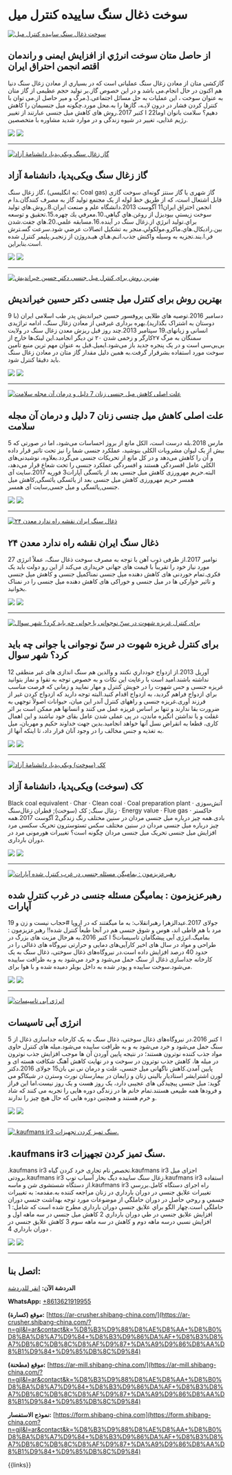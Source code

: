 # سوخت ذغال سنگ ساییده کنترل میل

<a href="https://swt.shibang-china.com/?n=gjl&l=ar&img&k=%D8%B3%D9%88%D8%AE%D8%AA+%D8%B0%D8%BA%D8%A7%D9%84+%D8%B3%D9%86%DA%AF+%D8%B3%D8%A7%DB%8C%DB%8C%D8%AF%D9%87+%DA%A9%D9%86%D8%AA%D8%B1%D9%84+%D9%85%DB%8C%D9%84" target="_blank">![سوخت ذغال سنگ ساییده کنترل میل](http://static.shibang-china.com/all-800x300/1500.jpg)</a>

## از ﺣﺎﺻﻞ ﻣﺘﺎن ﺳﻮﺧﺖ اﻧﺮژي از اﻓﺰاﯾﺶ اﯾﻤﻨﯽ و راﻧﺪﻣﺎن اﻗﺘﺼ انجمن احتراق ایران
ﮔﺎزﮐﺸﯽ ﻣﺘﺎن از ﻣﻌﺎدن زﻏﺎل ﺳﻨﮓ ﻋﻤﻠﯿﺎﺗﯽ اﺳﺖ ﮐﻪ در ﺑﺴﯿﺎري از ﻣﻌﺎدن زﻏﺎل ﺳﻨﮓ دﻧﯿﺎ ﻫﻢ اﮐﻨﻮن در ﺣﺎل اﻧﺠﺎم.ﻣﯽ ﺑﺎﺷﺪ و در اﯾﻦ ﺧﺼﻮص ﮔﺎز.ﺑﺮ ﺗﻮﻟﯿﺪ ﺣﺠﻢ ﻋﻈﯿﻤﯽ از ﮔﺎز ﻣﺘﺎن ﺑﻪ ﻋﻨﻮان ﺳﻮﺧﺖ ، اﯾﻦ ﻋﻤﻠﯿﺎت ﺑﻪ ﺣﻞ ﻣﺴﺎﺋﻞ اﺟﺘﻤﺎﻋﯽ.(.ﻣﺮگ و ﻣﯿﺮ ﺣﺎﺻﻞ از.ﻣﯽ ﺗﻮان ﺑﺎ ﮐﻨﺘﺮل ﮐﺮدن ﻓﺸﺎر در درون ﻻﯾ.ﻪ، ﮔﺎزﻫﺎ را ﺑﻪ.ﻣﺤﻞ ﻣﻮرد.چگونه میل جنسیمان را کاهش دهیم؟ سلامت بانوان اوما22 ا کتبر 2017.روش های کاهش میل جنسی عبارتند از تغییر رژیم غذایی، تغییر در شیوه زندگی و در موارد شدید مشاوره با متخصصین.


<a href="https://whatsapp.shibangsoft.com/WhatsApp.php" target="_blank" title="WhatsApp">![](http://static.shibang-china.com/icon/whatsapp.png)</a> <a href="https://swt.shibang-china.com/?n=gjl&l=ar&icon&k=%D8%B3%D9%88%D8%AE%D8%AA+%D8%B0%D8%BA%D8%A7%D9%84+%D8%B3%D9%86%DA%AF+%D8%B3%D8%A7%DB%8C%DB%8C%D8%AF%D9%87+%DA%A9%D9%86%D8%AA%D8%B1%D9%84+%D9%85%DB%8C%D9%84" target="_blank">![](http://static.shibang-china.com/icon/chat-ar.png)</a>

---

<a href="https://swt.shibang-china.com/?n=gjl&l=ar&img&k=%D8%B3%D9%88%D8%AE%D8%AA+%D8%B0%D8%BA%D8%A7%D9%84+%D8%B3%D9%86%DA%AF+%D8%B3%D8%A7%DB%8C%DB%8C%D8%AF%D9%87+%DA%A9%D9%86%D8%AA%D8%B1%D9%84+%D9%85%DB%8C%D9%84" target="_blank">![گاز زغال سنگ ویکی‌پدیا، دانشنامهٔ آزاد](http://static.shibang-china.com/all-800x300/1031.jpg)</a>

## گاز زغال سنگ ویکی‌پدیا، دانشنامهٔ آزاد
گاز زغال سنگ، (به انگلیسی: Coal gas) گاز شهری یا گاز سنتز گونه‌ای سوخت گازی قابل اشتعال است، که از طریق خط لوله از یک مجتمع تولید گاز به مصرف کنندگان.ﺪا م انجمن احتراق ایران11 آگوست 2013.داﻧﺸﮕﺎه ﻋﻠﻢ و ﺻﻨﻌﺖ اﻳﺮان.8.روش.ﻫﺎي ﺗﻮﻟﻴﺪ ﺳﻮﺧﺖ زﻳﺴﺘﻲ ﺑﻴﻮدﻳﺰل از روﻏﻦ.ﻫﺎي ﮔﻴﺎﻫﻲ.10.ﻣﻌﺮﻓﻲ ﻳﻚ ﭼﻬﺮه.15.ﺗﺤﻘﻴﻖ و ﺗﻮﺳﻌﻪ ﺑﺮاي.ﺗﻮﻟﻴﺪ اﻧﺮژي از.زﻏﺎل ﺳﻨﮓ در آﻳﻨﺪه.16.ﻣﺴﺎﺑﻘﻪ ﻋﻠﻤﻲ.20.ﻫﺎي ﺟﻔﺖ.ﺷﺪن ﺑﻴﻦ.رادﻳﻜﺎل.ﻫﺎي.ﻣﺎﻛﺮو.ﻣﻮﻟﻜﻮﻟﻲ.ﻣﻨﺠﺮ ﺑﻪ ﺗﺸﻜﻴﻞ اﺗﺼﺎﻻت ﻋﺮﺿﻲ ﺷﻮد.ﺳﺮﻋﺖ ﮔﺴ.ﺘﺮش ﻓﺮ.ا.ﻳﻨﺪ.ﺗﺠﺰﻳﻪ ﺑﻪ وﺳﻴﻠﻪ واﻛﻨﺶ ﺟﺬب.اﺗـﻢ.ﻫـﺎي ﻫﻴـﺪروژن از زﻧﺠﻴـﺮ.ﭘﻠﻴﻤﺮ ﻛﻨﺘﺮل ﺷﺪه اﺳﺖ.ﺑﻨﺎﺑﺮاﻳﻦ.


<a href="https://whatsapp.shibangsoft.com/WhatsApp.php" target="_blank" title="WhatsApp">![](http://static.shibang-china.com/icon/whatsapp.png)</a> <a href="https://swt.shibang-china.com/?n=gjl&l=ar&icon&k=%D8%B3%D9%88%D8%AE%D8%AA+%D8%B0%D8%BA%D8%A7%D9%84+%D8%B3%D9%86%DA%AF+%D8%B3%D8%A7%DB%8C%DB%8C%D8%AF%D9%87+%DA%A9%D9%86%D8%AA%D8%B1%D9%84+%D9%85%DB%8C%D9%84" target="_blank">![](http://static.shibang-china.com/icon/chat-ar.png)</a>

---

<a href="https://swt.shibang-china.com/?n=gjl&l=ar&img&k=%D8%B3%D9%88%D8%AE%D8%AA+%D8%B0%D8%BA%D8%A7%D9%84+%D8%B3%D9%86%DA%AF+%D8%B3%D8%A7%DB%8C%DB%8C%D8%AF%D9%87+%DA%A9%D9%86%D8%AA%D8%B1%D9%84+%D9%85%DB%8C%D9%84" target="_blank">![بهترین روش برای کنترل میل جنسی دکتر حسین خیراندیش](http://static.shibang-china.com/all-800x300/1484.jpg)</a>

## بهترین روش برای کنترل میل جنسی دکتر حسین خیراندیش
9 دسامبر 2016.توصیه های طلایی پروفسور حسین خیراندیش پدر طب اسلامی ایران (با دوستان به اشتراک بگذارید).بهره برداری غیرفنی از معادن زغال سنگ، ادامه تراژیدی انسانی و زیانهای.19 سپتامبر 2013.چند روز قبل ریزش معدن زغال سنگ در ولایت سمنگان به مرگ ۲۷کارگر و زخمی شدن ۲۰ تن دیگر انجامید.این لینک‌ها خارج از بی‌بی‌سی است و در یک پنجره جدید باز می‌شود.ایمیل.قبل به عنوان مهم ترین منبع تأمین سوخت مورد استفاده بشرقرار گرفت.به همین دلیل مقدار گاز متان در معادن زغال سنگ باید دقیقا کنترل شود.


<a href="https://whatsapp.shibangsoft.com/WhatsApp.php" target="_blank" title="WhatsApp">![](http://static.shibang-china.com/icon/whatsapp.png)</a> <a href="https://swt.shibang-china.com/?n=gjl&l=ar&icon&k=%D8%B3%D9%88%D8%AE%D8%AA+%D8%B0%D8%BA%D8%A7%D9%84+%D8%B3%D9%86%DA%AF+%D8%B3%D8%A7%DB%8C%DB%8C%D8%AF%D9%87+%DA%A9%D9%86%D8%AA%D8%B1%D9%84+%D9%85%DB%8C%D9%84" target="_blank">![](http://static.shibang-china.com/icon/chat-ar.png)</a>

---

<a href="https://swt.shibang-china.com/?n=gjl&l=ar&img&k=%D8%B3%D9%88%D8%AE%D8%AA+%D8%B0%D8%BA%D8%A7%D9%84+%D8%B3%D9%86%DA%AF+%D8%B3%D8%A7%DB%8C%DB%8C%D8%AF%D9%87+%DA%A9%D9%86%D8%AA%D8%B1%D9%84+%D9%85%DB%8C%D9%84" target="_blank">![علت اصلی کاهش میل جنسی زنان 7 دلیل و درمان آن مجله سلامت](http://static.shibang-china.com/all-800x300/757.jpg)</a>

## علت اصلی کاهش میل جنسی زنان 7 دلیل و درمان آن مجله سلامت
5 مارس 2018.بله درست است، الکل مانع از بروز احساسات می‌شود، اما در صورتی که بیش از یک لیوان مشروبات الکلی بنوشید، عملکرد جنسی شما را نیز تحت تاثیر قرار داده و آن را کاهش می‌دهد و در کل مانع از تحریکات جنسی می‌‌‌گردد.بعلاوه، نوشیدنی‌های الکلی عامل افسردگی هستند و افسردگی عملکرد جنسی را تحت شعاع قرار می‌دهد، البته.حریم مهرورزی کاهش میل جنسی بعد از یائسگی آپارات3 فوریه 2017.سایت آی همسر حریم مهرورزی کاهش میل جنسی بعد از یائسگی یائسگی,کاهش میل جنسی,یائسگی و میل جسی,سایت آی همسر.


<a href="https://whatsapp.shibangsoft.com/WhatsApp.php" target="_blank" title="WhatsApp">![](http://static.shibang-china.com/icon/whatsapp.png)</a> <a href="https://swt.shibang-china.com/?n=gjl&l=ar&icon&k=%D8%B3%D9%88%D8%AE%D8%AA+%D8%B0%D8%BA%D8%A7%D9%84+%D8%B3%D9%86%DA%AF+%D8%B3%D8%A7%DB%8C%DB%8C%D8%AF%D9%87+%DA%A9%D9%86%D8%AA%D8%B1%D9%84+%D9%85%DB%8C%D9%84" target="_blank">![](http://static.shibang-china.com/icon/chat-ar.png)</a>

---

<a href="https://swt.shibang-china.com/?n=gjl&l=ar&img&k=%D8%B3%D9%88%D8%AE%D8%AA+%D8%B0%D8%BA%D8%A7%D9%84+%D8%B3%D9%86%DA%AF+%D8%B3%D8%A7%DB%8C%DB%8C%D8%AF%D9%87+%DA%A9%D9%86%D8%AA%D8%B1%D9%84+%D9%85%DB%8C%D9%84" target="_blank">![ذغال سنگ ایران نقشه راه ندارد معدن ۲۴](http://static.shibang-china.com/all-800x300/428.jpg)</a>

## ذغال سنگ ایران نقشه راه ندارد معدن ۲۴
27 نوامبر 2017.از طرفی ذوب آهن با توجه به مصرف سوخت ذغال سنگ، عملاً انرژی مورد نیاز خود را تقریباً با قیمت های جهانی خریداری می‌کند از این رو دولت باید یک فکری.تمام خوردنی های کاهش دهنده میل جنسی نمناکمیل جنسی و کاهش میل جنسی و تاثیر خوارکی ها در میل جنسی و خوراکی های کاهش دهنده میل جنسی را در نمناک بخوانید.


<a href="https://whatsapp.shibangsoft.com/WhatsApp.php" target="_blank" title="WhatsApp">![](http://static.shibang-china.com/icon/whatsapp.png)</a> <a href="https://swt.shibang-china.com/?n=gjl&l=ar&icon&k=%D8%B3%D9%88%D8%AE%D8%AA+%D8%B0%D8%BA%D8%A7%D9%84+%D8%B3%D9%86%DA%AF+%D8%B3%D8%A7%DB%8C%DB%8C%D8%AF%D9%87+%DA%A9%D9%86%D8%AA%D8%B1%D9%84+%D9%85%DB%8C%D9%84" target="_blank">![](http://static.shibang-china.com/icon/chat-ar.png)</a>

---

<a href="https://swt.shibang-china.com/?n=gjl&l=ar&img&k=%D8%B3%D9%88%D8%AE%D8%AA+%D8%B0%D8%BA%D8%A7%D9%84+%D8%B3%D9%86%DA%AF+%D8%B3%D8%A7%DB%8C%DB%8C%D8%AF%D9%87+%DA%A9%D9%86%D8%AA%D8%B1%D9%84+%D9%85%DB%8C%D9%84" target="_blank">![برای كنترل غریزه شهوت در سنّ نوجوانی یا جوانی چه باید كرد؟ شهر سوال](http://static.shibang-china.com/all-800x300/1315.jpg)</a>

## برای كنترل غریزه شهوت در سنّ نوجوانی یا جوانی چه باید كرد؟ شهر سوال
12 آوريل 2013.از ازدواج خودداري نکنند و والدين هم سنگ اندازی های غير منطقی نداشته باشند.اميد است با رعايت اين نکات و به خصوص توجه به تقوا و نماز بتوانيد غريزه جنسی و حس شهوت را در خويش کنترل و مهار نماييد و زمانی که فرصت مناسب براي ازدواج فراهم گرديد، به ازدواج اقدام کنيد.البته توجه داريد که ازدواج کردن غير از فرزند آوری.غریزه جنسی و راههای کنترل آندر این میان، حیوانات اصولاً توجهی به ضرورت بقا ندارند و تنها بر اساس غریزه عمل می کنند و انسانها هم ممکن است بر اثر غفلت و یا نداشتن انگیزه ماندن، در پی عملی شدن عامل بقای خود نباشند و این اهمال کاری، قطعا به انقراض نسل آنها خواهد انجامید.بدین جهت خداوند حکیم و مهربان، میل به تغذیه و جنس مخالف را در وجود آنان قرار داد، تا اینکه آنها از.


<a href="https://whatsapp.shibangsoft.com/WhatsApp.php" target="_blank" title="WhatsApp">![](http://static.shibang-china.com/icon/whatsapp.png)</a> <a href="https://swt.shibang-china.com/?n=gjl&l=ar&icon&k=%D8%B3%D9%88%D8%AE%D8%AA+%D8%B0%D8%BA%D8%A7%D9%84+%D8%B3%D9%86%DA%AF+%D8%B3%D8%A7%DB%8C%DB%8C%D8%AF%D9%87+%DA%A9%D9%86%D8%AA%D8%B1%D9%84+%D9%85%DB%8C%D9%84" target="_blank">![](http://static.shibang-china.com/icon/chat-ar.png)</a>

---

<a href="https://swt.shibang-china.com/?n=gjl&l=ar&img&k=%D8%B3%D9%88%D8%AE%D8%AA+%D8%B0%D8%BA%D8%A7%D9%84+%D8%B3%D9%86%DA%AF+%D8%B3%D8%A7%DB%8C%DB%8C%D8%AF%D9%87+%DA%A9%D9%86%D8%AA%D8%B1%D9%84+%D9%85%DB%8C%D9%84" target="_blank">![کک (سوخت) ویکی‌پدیا، دانشنامهٔ آزاد](http://static.shibang-china.com/all-800x300/1351.jpg)</a>

## کک (سوخت) ویکی‌پدیا، دانشنامهٔ آزاد
Black coal equivalent &middot; Char &middot; Clean coal &middot; Coal preparation plant &middot; آتش‌سوزی زغال سنگ; کک (سوخت); قطران زغال‌سنگ &middot; Energy value &middot; Flue gas &middot; خاکستر بادی.همه چیز درباره میل جنسی مردان در سنین مختلف رنگ زندگی2 آگوست 2017.همه چیز درباره میل جنسی مردان در سنین مختلف سکس تستوسترون تحریک سکسی مرد افزایش میل جنسی تحریک میل جنسی مردان چگونه است؟ تغییرات هورمونی مرد در دوران بارداری.


<a href="https://whatsapp.shibangsoft.com/WhatsApp.php" target="_blank" title="WhatsApp">![](http://static.shibang-china.com/icon/whatsapp.png)</a> <a href="https://swt.shibang-china.com/?n=gjl&l=ar&icon&k=%D8%B3%D9%88%D8%AE%D8%AA+%D8%B0%D8%BA%D8%A7%D9%84+%D8%B3%D9%86%DA%AF+%D8%B3%D8%A7%DB%8C%DB%8C%D8%AF%D9%87+%DA%A9%D9%86%D8%AA%D8%B1%D9%84+%D9%85%DB%8C%D9%84" target="_blank">![](http://static.shibang-china.com/icon/chat-ar.png)</a>

---

<a href="https://swt.shibang-china.com/?n=gjl&l=ar&img&k=%D8%B3%D9%88%D8%AE%D8%AA+%D8%B0%D8%BA%D8%A7%D9%84+%D8%B3%D9%86%DA%AF+%D8%B3%D8%A7%DB%8C%DB%8C%D8%AF%D9%87+%DA%A9%D9%86%D8%AA%D8%B1%D9%84+%D9%85%DB%8C%D9%84" target="_blank">![رهبرعزیزمون : بمامیگن مسئله جنسی در غرب کنترل شده آپارات](http://static.shibang-china.com/all-800x300/311.jpg)</a>

## رهبرعزیزمون : بمامیگن مسئله جنسی در غرب کنترل شده آپارات
19 جولای 2017.عیدالزهرا رهبرانقلاب: به ما میگفتند که در اروپا #حجاب نیست و زن و مرد با هم قاطی اند، هوس و شوق جنسی هم در آنجا طبعاً کنترل شده!! رهبرعزیزمون : بمامیگ.انرژی آبی پیشگامان تاسیسات5 ا کتبر 2016.به هرحال مزیت های بزرگ در طراحی و مواد در سال های اخیر کارآیی‌های دمایی و حرارتی نیروگاه های ذغالی را در حدود 40 درصد افزایش داده است.در نیروگاه‌های ذغال سوختی، ذغال سنگ به یک کارخانه جداسازی ذغال از سنگ حمل می‌شود و خرد می‌‌شود به و به ظرافت ساییده می‌شود.سوخت ساییده و پودر شده به داخل بویلر دمیده شده و با هوا برای.


<a href="https://whatsapp.shibangsoft.com/WhatsApp.php" target="_blank" title="WhatsApp">![](http://static.shibang-china.com/icon/whatsapp.png)</a> <a href="https://swt.shibang-china.com/?n=gjl&l=ar&icon&k=%D8%B3%D9%88%D8%AE%D8%AA+%D8%B0%D8%BA%D8%A7%D9%84+%D8%B3%D9%86%DA%AF+%D8%B3%D8%A7%DB%8C%DB%8C%D8%AF%D9%87+%DA%A9%D9%86%D8%AA%D8%B1%D9%84+%D9%85%DB%8C%D9%84" target="_blank">![](http://static.shibang-china.com/icon/chat-ar.png)</a>

---

<a href="https://swt.shibang-china.com/?n=gjl&l=ar&img&k=%D8%B3%D9%88%D8%AE%D8%AA+%D8%B0%D8%BA%D8%A7%D9%84+%D8%B3%D9%86%DA%AF+%D8%B3%D8%A7%DB%8C%DB%8C%D8%AF%D9%87+%DA%A9%D9%86%D8%AA%D8%B1%D9%84+%D9%85%DB%8C%D9%84" target="_blank">![انرژی آبی تاسیسات](http://static.shibang-china.com/all-800x300/233.jpg)</a>

## انرژی آبی تاسیسات
5 ا کتبر 2016.در نیروگاه‌های ذغال سوختی، ذغال سنگ به یک کارخانه جداسازی ذغال از سنگ حمل می‌شود و خرد می‌‌شود به و به ظرافت ساییده می‌شود.میله های کنترل حاوی مواد جذب کننده نوترون هستند؛ در نتیجه پایین آوردن آن ها موجب افزایش جذب نوترون در میله ها، کاهش جذب نوترون در سوخت و در نهایت کاهش آهنگ شکافت هسته ای و پایین آمدن.کاهش ناگهانی میل جنسی، علت و درمان نی نی بان15 جولای 2016.دکتر لورن اشترایشر استادیار بالینی زنان و زایمان در بیمارستان نورث وسترن در شیکاگو می گوید: میل جنسی پیچیدگی های عجیبی دارد، یک روز هست و یک روز نیست.اما این فراز و فرودها همه طبیعی هستند.تمام خانم ها در زندگی دوره هایی را تجربه می کنند که شاد و خرم هستند و همچنین دوره هایی که حال هیچ چیز را ندارند.


<a href="https://whatsapp.shibangsoft.com/WhatsApp.php" target="_blank" title="WhatsApp">![](http://static.shibang-china.com/icon/whatsapp.png)</a> <a href="https://swt.shibang-china.com/?n=gjl&l=ar&icon&k=%D8%B3%D9%88%D8%AE%D8%AA+%D8%B0%D8%BA%D8%A7%D9%84+%D8%B3%D9%86%DA%AF+%D8%B3%D8%A7%DB%8C%DB%8C%D8%AF%D9%87+%DA%A9%D9%86%D8%AA%D8%B1%D9%84+%D9%85%DB%8C%D9%84" target="_blank">![](http://static.shibang-china.com/icon/chat-ar.png)</a>

---

<a href="https://swt.shibang-china.com/?n=gjl&l=ar&img&k=%D8%B3%D9%88%D8%AE%D8%AA+%D8%B0%D8%BA%D8%A7%D9%84+%D8%B3%D9%86%DA%AF+%D8%B3%D8%A7%DB%8C%DB%8C%D8%AF%D9%87+%DA%A9%D9%86%D8%AA%D8%B1%D9%84+%D9%85%DB%8C%D9%84" target="_blank">![.kaufmans ir3 سنگ تمیز کردن تجهیزات.](http://static.shibang-china.com/all-800x300/275.jpg)</a>

## .kaufmans ir3 سنگ تمیز کردن تجهیزات.
.kaufmans ir3 تخصص نام تجاری خرد کردن گیاه.kaufmans ir3 اجزای میل برودتی.kaufmans ir3 زغال سنگ ساییده دیگ بخار آسیاب توپ.kaufmans ir3 استفاده از دستگاه شستشوی شن و ماسه.kaufmans ir3 راه اجرای دستگاه کامل.بررسي تغييرات علايق جنسي در دوران بارداري در زنان مراجعه کننده به.مقدمه: به تغييرات جسمي و روحي حاصل در دوران حاملگي از موضوعات مورد توجه بهداشت جنسي دوران حاملگي است.چهار الگو براي علايق جنسي دوران بارداري مطرح شده است که شامل: 1 افزايش علايق جنسي در طي دوران بارداري 2 کاهش ميل جنسي در سه ماهه اول و افزايش نسبي درسه ماهه دوم و کاهش در سه ماهه سوم 3 کاهش علايق جنسي در دوران بارداري 4 .


<a href="https://whatsapp.shibangsoft.com/WhatsApp.php" target="_blank" title="WhatsApp">![](http://static.shibang-china.com/icon/whatsapp.png)</a> <a href="https://swt.shibang-china.com/?n=gjl&l=ar&icon&k=%D8%B3%D9%88%D8%AE%D8%AA+%D8%B0%D8%BA%D8%A7%D9%84+%D8%B3%D9%86%DA%AF+%D8%B3%D8%A7%DB%8C%DB%8C%D8%AF%D9%87+%DA%A9%D9%86%D8%AA%D8%B1%D9%84+%D9%85%DB%8C%D9%84" target="_blank">![](http://static.shibang-china.com/icon/chat-ar.png)</a>

---
## اتصل بنا:

**الدردشة الآن:** [انقر للدردشة](https://swt.shibang-china.com?n=gjl&l=ar&contact&k=%D8%B3%D9%88%D8%AE%D8%AA+%D8%B0%D8%BA%D8%A7%D9%84+%D8%B3%D9%86%DA%AF+%D8%B3%D8%A7%DB%8C%DB%8C%D8%AF%D9%87+%DA%A9%D9%86%D8%AA%D8%B1%D9%84+%D9%85%DB%8C%D9%84)

**WhatsApp:**  [+8613621919955](https://whatsapp.shibangsoft.com/WhatsApp.php)

**موقع (كسارة):** [https://ar-crusher.shibang-china.com/](https://ar-crusher.shibang-china.com/?n=gjl&l=ar&contact&k=%D8%B3%D9%88%D8%AE%D8%AA+%D8%B0%D8%BA%D8%A7%D9%84+%D8%B3%D9%86%DA%AF+%D8%B3%D8%A7%DB%8C%DB%8C%D8%AF%D9%87+%DA%A9%D9%86%D8%AA%D8%B1%D9%84+%D9%85%DB%8C%D9%84)

**موقع (مطحنة):** [https://ar-mill.shibang-china.com/](https://ar-mill.shibang-china.com/?n=gjl&l=ar&contact&k=%D8%B3%D9%88%D8%AE%D8%AA+%D8%B0%D8%BA%D8%A7%D9%84+%D8%B3%D9%86%DA%AF+%D8%B3%D8%A7%DB%8C%DB%8C%D8%AF%D9%87+%DA%A9%D9%86%D8%AA%D8%B1%D9%84+%D9%85%DB%8C%D9%84)

**نموذج الاستفسار:** [https://form.shibang-china.com](https://form.shibang-china.com?n=gjl&l=ar&contact&k=%D8%B3%D9%88%D8%AE%D8%AA+%D8%B0%D8%BA%D8%A7%D9%84+%D8%B3%D9%86%DA%AF+%D8%B3%D8%A7%DB%8C%DB%8C%D8%AF%D9%87+%DA%A9%D9%86%D8%AA%D8%B1%D9%84+%D9%85%DB%8C%D9%84)

{{links}}